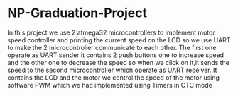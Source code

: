 # NP-Graduation-Project
In  this project we use 2 atmega32 microcontrollers to implement motor speed controller and printing the current speed on the LCD so we use UART to make the 2 microcontroller communicate to each other. The first one operate as UART sender it contains 2 push buttons one to increase speed and the other one to decrease the speed so when we click on it,it sends the speed to the second microcontroller which operate as UART receiver. It contains the LCD and the motor we control the speed of the motor using software PWM which we had implemented using Timers in CTC mode    
